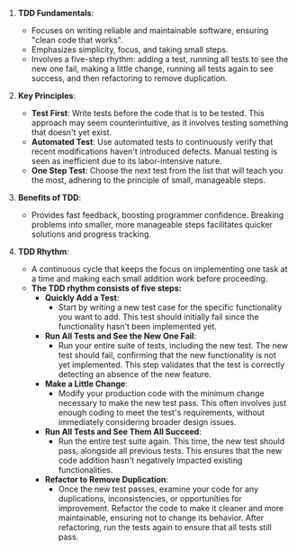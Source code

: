 1. **TDD Fundamentals**:
    - Focuses on writing reliable and maintainable software, ensuring "clean code that works"​​.
    - Emphasizes simplicity, focus, and taking small steps​​.
    - Involves a five-step rhythm: adding a test, running all tests to see the new one fail, making a little change, running all tests again to see success, and then refactoring to remove duplication​​.
      
2. **Key Principles**:
    - **Test First**: Write tests before the code that is to be tested. This approach may seem counterintuitive, as it involves testing something that doesn't yet exist​​.
    - **Automated Test**: Use automated tests to continuously verify that recent modifications haven't introduced defects. Manual testing is seen as inefficient due to its labor-intensive nature​​.
    - **One Step Test**: Choose the next test from the list that will teach you the most, adhering to the principle of small, manageable steps​​.
      
3. **Benefits of TDD**:
    - Provides fast feedback, boosting programmer confidence. Breaking problems into smaller, more manageable steps facilitates quicker solutions and progress tracking​​.
      
4. **TDD Rhythm**:
    - A continuous cycle that keeps the focus on implementing one task at a time and making each small addition work before proceeding​​.
    - **The TDD rhythm consists of five steps:**
	    - **Quickly Add a Test**:
		    - Start by writing a new test case for the specific functionality you want to add. This test should initially fail since the functionality hasn't been implemented yet.
		- **Run All Tests and See the New One Fail**:
		    - Run your entire suite of tests, including the new test. The new test should fail, confirming that the new functionality is not yet implemented. This step validates that the test is correctly detecting an absence of the new feature.
		- **Make a Little Change**:
		    - Modify your production code with the minimum change necessary to make the new test pass. This often involves just enough coding to meet the test's requirements, without immediately considering broader design issues.
		- **Run All Tests and See Them All Succeed**:
		    - Run the entire test suite again. This time, the new test should pass, alongside all previous tests. This ensures that the new code addition hasn't negatively impacted existing functionalities.
		- **Refactor to Remove Duplication**:
		    - Once the new test passes, examine your code for any duplications, inconsistencies, or opportunities for improvement. Refactor the code to make it cleaner and more maintainable, ensuring not to change its behavior. After refactoring, run the tests again to ensure that all tests still pass.